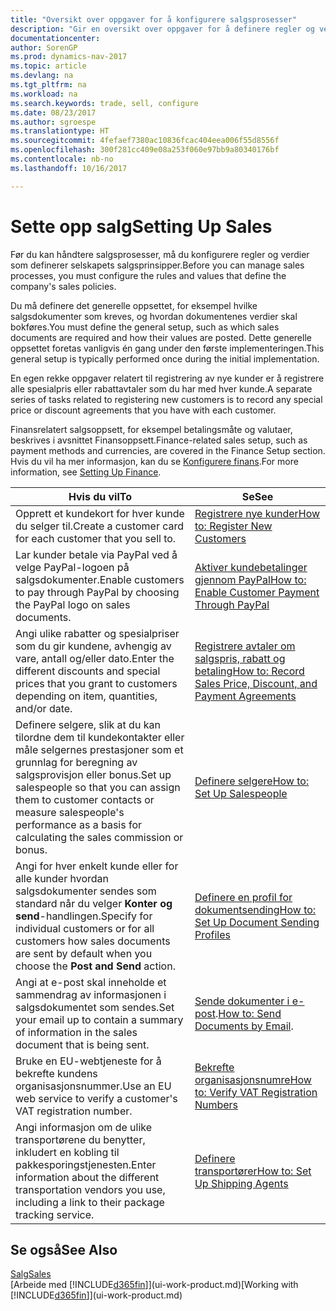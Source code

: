 ```yaml
---
title: "Oversikt over oppgaver for å konfigurere salgsprosesser"
description: "Gir en oversikt over oppgaver for å definere regler og verdier som definerer salgsprinsipper og -prosesser."
documentationcenter: 
author: SorenGP
ms.prod: dynamics-nav-2017
ms.topic: article
ms.devlang: na
ms.tgt_pltfrm: na
ms.workload: na
ms.search.keywords: trade, sell, configure
ms.date: 08/23/2017
ms.author: sgroespe
ms.translationtype: HT
ms.sourcegitcommit: 4fefaef7380ac10836fcac404eea006f55d8556f
ms.openlocfilehash: 300f281cc409e08a253f060e97bb9a80340176bf
ms.contentlocale: nb-no
ms.lasthandoff: 10/16/2017

---
```

# <a name="setting-up-sales"></a><span data-ttu-id="25291-103">Sette opp salg</span><span class="sxs-lookup"><span data-stu-id="25291-103">Setting Up Sales</span></span>
<span data-ttu-id="25291-104">Før du kan håndtere salgsprosesser, må du konfigurere regler og verdier som definerer selskapets salgsprinsipper.</span><span class="sxs-lookup"><span data-stu-id="25291-104">Before you can manage sales processes, you must configure the rules and values that define the company's sales policies.</span></span>

<span data-ttu-id="25291-105">Du må definere det generelle oppsettet, for eksempel hvilke salgsdokumenter som kreves, og hvordan dokumentenes verdier skal bokføres.</span><span class="sxs-lookup"><span data-stu-id="25291-105">You must define the general setup, such as which sales documents are required and how their values are posted.</span></span> <span data-ttu-id="25291-106">Dette generelle oppsettet foretas vanligvis én gang under den første implementeringen.</span><span class="sxs-lookup"><span data-stu-id="25291-106">This general setup is typically performed once during the initial implementation.</span></span>

<span data-ttu-id="25291-107">En egen rekke oppgaver relatert til registrering av nye kunder er å registrere alle spesialpris eller rabattavtaler som du har med hver kunde.</span><span class="sxs-lookup"><span data-stu-id="25291-107">A separate series of tasks related to registering new customers is to record any special price or discount agreements that you have with each customer.</span></span>

<span data-ttu-id="25291-108">Finansrelatert salgsoppsett, for eksempel betalingsmåte og valutaer, beskrives i avsnittet Finansoppsett.</span><span class="sxs-lookup"><span data-stu-id="25291-108">Finance-related sales setup, such as payment methods and currencies, are covered in the Finance Setup section.</span></span> <span data-ttu-id="25291-109">Hvis du vil ha mer informasjon, kan du se [Konfigurere finans](finance-setup-finance.md).</span><span class="sxs-lookup"><span data-stu-id="25291-109">For more information, see [Setting Up Finance](finance-setup-finance.md).</span></span>

| <span data-ttu-id="25291-110">Hvis du vil</span><span class="sxs-lookup"><span data-stu-id="25291-110">To</span></span> | <span data-ttu-id="25291-111">Se</span><span class="sxs-lookup"><span data-stu-id="25291-111">See</span></span> |
| --- | --- |
| <span data-ttu-id="25291-112">Opprett et kundekort for hver kunde du selger til.</span><span class="sxs-lookup"><span data-stu-id="25291-112">Create a customer card for each customer that you sell to.</span></span> |[<span data-ttu-id="25291-113">Registrere nye kunder</span><span class="sxs-lookup"><span data-stu-id="25291-113">How to: Register New Customers</span></span>](sales-how-register-new-customers.md) |
| <span data-ttu-id="25291-114">Lar kunder betale via PayPal ved å velge PayPal-logoen på salgsdokumenter.</span><span class="sxs-lookup"><span data-stu-id="25291-114">Enable customers to pay through PayPal by choosing the PayPal logo on sales documents.</span></span> |[<span data-ttu-id="25291-115">Aktiver kundebetalinger gjennom PayPal</span><span class="sxs-lookup"><span data-stu-id="25291-115">How to: Enable Customer Payment Through PayPal</span></span>](sales-how-enable-payment-service-extensions.md) |
| <span data-ttu-id="25291-116">Angi ulike rabatter og spesialpriser som du gir kundene, avhengig av vare, antall og/eller dato.</span><span class="sxs-lookup"><span data-stu-id="25291-116">Enter the different discounts and special prices that you grant to customers depending on item, quantities, and/or date.</span></span> |[<span data-ttu-id="25291-117">Registrere avtaler om salgspris, rabatt og betaling</span><span class="sxs-lookup"><span data-stu-id="25291-117">How to: Record Sales Price, Discount, and Payment Agreements</span></span>](sales-how-record-sales-price-discount-payment-agreements.md) |
| <span data-ttu-id="25291-118">Definere selgere, slik at du kan tilordne dem til kundekontakter eller måle selgernes prestasjoner som et grunnlag for beregning av salgsprovisjon eller bonus.</span><span class="sxs-lookup"><span data-stu-id="25291-118">Set up salespeople so that you can assign them to customer contacts or measure salespeople's performance as a basis for calculating the sales commission or bonus.</span></span> |[<span data-ttu-id="25291-119">Definere selgere</span><span class="sxs-lookup"><span data-stu-id="25291-119">How to: Set Up Salespeople</span></span>](sales-how-setup-salespeople.md) |
| <span data-ttu-id="25291-120">Angi for hver enkelt kunde eller for alle kunder hvordan salgsdokumenter sendes som standard når du velger **Konter og send**-handlingen.</span><span class="sxs-lookup"><span data-stu-id="25291-120">Specify for individual customers or for all customers how sales documents are sent by default when you choose the **Post and Send** action.</span></span> |[<span data-ttu-id="25291-121">Definere en profil for dokumentsending</span><span class="sxs-lookup"><span data-stu-id="25291-121">How to: Set Up Document Sending Profiles</span></span>](sales-how-setup-document-send-profiles.md) |
| <span data-ttu-id="25291-122">Angi at e-post skal inneholde et sammendrag av informasjonen i salgsdokumentet som sendes.</span><span class="sxs-lookup"><span data-stu-id="25291-122">Set your email up to contain a summary of information in the sales document that is being sent.</span></span> |<span data-ttu-id="25291-123">[Sende dokumenter i e-post](ui-how-send-documents-email.md).</span><span class="sxs-lookup"><span data-stu-id="25291-123">[How to: Send Documents by Email](ui-how-send-documents-email.md).</span></span> |
|<span data-ttu-id="25291-124">Bruke en EU-webtjeneste for å bekrefte kundens organisasjonsnummer.</span><span class="sxs-lookup"><span data-stu-id="25291-124">Use an EU web service to verify a customer's VAT registration number.</span></span>|[<span data-ttu-id="25291-125">Bekrefte organisasjonsnumre</span><span class="sxs-lookup"><span data-stu-id="25291-125">How to: Verify VAT Registration Numbers</span></span>](sales-how-to-verify-vat-registration-numbers.md)|
|<span data-ttu-id="25291-126">Angi informasjon om de ulike transportørene du benytter, inkludert en kobling til pakkesporingstjenesten.</span><span class="sxs-lookup"><span data-stu-id="25291-126">Enter information about the different transportation vendors you use, including a link to their package tracking service.</span></span>|[<span data-ttu-id="25291-127">Definere transportører</span><span class="sxs-lookup"><span data-stu-id="25291-127">How to: Set Up Shipping Agents</span></span>](sales-how-to-set-up-shipping-agents.md)|

## <a name="see-also"></a><span data-ttu-id="25291-128">Se også</span><span class="sxs-lookup"><span data-stu-id="25291-128">See Also</span></span>
[<span data-ttu-id="25291-129">Salg</span><span class="sxs-lookup"><span data-stu-id="25291-129">Sales</span></span>](sales-manage-sales.md)  
<span data-ttu-id="25291-130">[Arbeide med [!INCLUDE[d365fin](includes/d365fin_md.md)]](ui-work-product.md)</span><span class="sxs-lookup"><span data-stu-id="25291-130">[Working with [!INCLUDE[d365fin](includes/d365fin_md.md)]](ui-work-product.md)</span></span>

